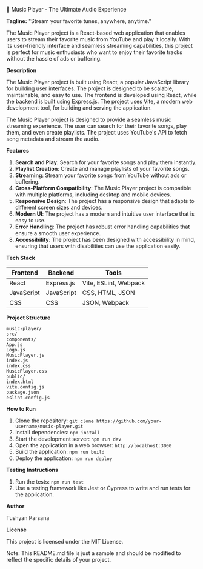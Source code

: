 🚀 Music Player - The Ultimate Audio Experience

**Tagline:** "Stream your favorite tunes, anywhere, anytime."

The Music Player project is a React-based web application that enables users to stream their favorite music from YouTube and play it locally. With its user-friendly interface and seamless streaming capabilities, this project is perfect for music enthusiasts who want to enjoy their favorite tracks without the hassle of ads or buffering.

**Description**

The Music Player project is built using React, a popular JavaScript library for building user interfaces. The project is designed to be scalable, maintainable, and easy to use. The frontend is developed using React, while the backend is built using Express.js. The project uses Vite, a modern web development tool, for building and serving the application.

The Music Player project is designed to provide a seamless music streaming experience. The user can search for their favorite songs, play them, and even create playlists. The project uses YouTube's API to fetch song metadata and stream the audio.

**Features**

1. **Search and Play**: Search for your favorite songs and play them instantly.
2. **Playlist Creation**: Create and manage playlists of your favorite songs.
3. **Streaming**: Stream your favorite songs from YouTube without ads or buffering.
4. **Cross-Platform Compatibility**: The Music Player project is compatible with multiple platforms, including desktop and mobile devices.
5. **Responsive Design**: The project has a responsive design that adapts to different screen sizes and devices.
6. **Modern UI**: The project has a modern and intuitive user interface that is easy to use.
7. **Error Handling**: The project has robust error handling capabilities that ensure a smooth user experience.
8. **Accessibility**: The project has been designed with accessibility in mind, ensuring that users with disabilities can use the application easily.

**Tech Stack**

| Frontend | Backend | Tools |
| --- | --- | --- |
| React | Express.js | Vite, ESLint, Webpack |
| JavaScript | JavaScript | CSS, HTML, JSON |
| CSS | CSS | JSON, Webpack |

**Project Structure**

```
music-player/
src/
components/
App.js
Logo.js
MusicPlayer.js
index.js
index.css
MusicPlayer.css
public/
index.html
vite.config.js
package.json
eslint.config.js
```

**How to Run**

1. Clone the repository: `git clone https://github.com/your-username/music-player.git`
2. Install dependencies: `npm install`
3. Start the development server: `npm run dev`
4. Open the application in a web browser: `http://localhost:3000`
5. Build the application: `npm run build`
6. Deploy the application: `npm run deploy`

**Testing Instructions**

1. Run the tests: `npm run test`
2. Use a testing framework like Jest or Cypress to write and run tests for the application.



**Author**

Tushyan Parsana

**License**

This project is licensed under the MIT License.

Note: This README.md file is just a sample and should be modified to reflect the specific details of your project.
